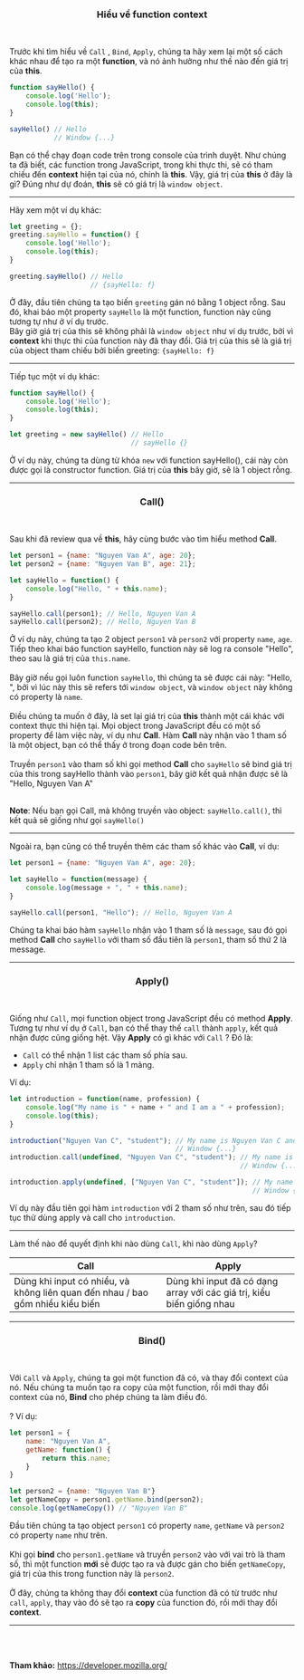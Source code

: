 <div align="center">
    
### Hiểu về function context ###   
</div>
<br>

Trước khi tìm hiểu về `Call` , `Bind`, `Apply`, chúng ta hãy xem lại một số cách khác nhau để tạo ra một **function**, và nó ảnh hưởng như thế nào đến giá trị của **this**.<br>
```javascript
function sayHello() {
    console.log('Hello');
    console.log(this);
}

sayHello() // Hello
           // Window {...}
```
Bạn có thể chạy đoạn code trên trong console của trình duyệt. Như chúng ta đã biết, các function trong JavaScript, trong khi thực thi, sẽ có tham chiếu đến **context** hiện tại của nó, chính là **this**. Vậy, giá trị của **this** ở đây là gì? Đúng như dự đoán, **this** sẽ có giá trị là `window object`.
<br>


-----


Hãy xem một ví dụ khác:
```javascript
let greeting = {};
greeting.sayHello = function() {
    console.log('Hello');
    console.log(this);
}

greeting.sayHello() // Hello
                    // {sayHello: f}
```
Ở đây, đầu tiên chúng ta tạo biến `greeting` gán nó bằng 1 object rỗng. Sau đó, khai báo một property `sayHello` là một function, function này cũng tương tự như ở ví dụ trước.<br>
Bây giờ giá trị của this sẽ không phải là `window object` như ví dụ trước, bởi vì **context** khi thực thi của function này đã thay đổi. Giá trị của this sẽ là giá trị của object tham chiếu bởi biến greeting: `{sayHello: f}`


-----
Tiếp tục một ví dụ khác:
```javascript
function sayHello() {
    console.log('Hello');
    console.log(this);
}

let greeting = new sayHello() // Hello
                              // sayHello {}
```
Ở ví dụ này, chúng ta dùng từ khóa `new` với function sayHello(), cái này còn được gọi là constructor function. Giá trị của **this** bây giờ, sẽ là 1 object rỗng.

----



<div align="center">
    
### Call() ###   
</div>
<br>

Sau khi đã review qua về **this**, hãy cùng bước vào tìm hiểu method **Call**.<br>
```javascript
let person1 = {name: "Nguyen Van A", age: 20};
let person2 = {name: "Nguyen Van B", age: 21};

let sayHello = function() {
    console.log("Hello, " + this.name);
}

sayHello.call(person1); // Hello, Nguyen Van A
sayHello.call(person2); // Hello, Nguyen Van B
```
Ở ví dụ này, chúng ta tạo 2 object `person1` và `person2` với property `name`, `age`. Tiếp theo khai báo function sayHello, function này sẽ log ra console "Hello", theo sau là giá trị của `this.name`. <br><br>
Bây giờ nếu gọi luôn function `sayHello`, thì chúng ta sẽ được cái này: "Hello, ", bởi vì lúc này this sẽ refers tới `window object`, và `window object` này không có property là `name`. <br><br>
Điều chúng ta muốn ở đây, là set lại giá trị của **this** thành một cái khác với context thực thi hiện tại. Mọi object trong JavaScript đều có một số property để làm việc này, ví dụ như **Call**. Hàm **Call** này nhận vào 1 tham số là một object, bạn có thể thấy ở trong đoạn code bên trên.<br><br>
Truyền `person1` vào tham số khi gọi method **Call** cho `sayHello` sẽ bind giá trị của this trong sayHello thành vào `person1`, bây giờ kết quả nhận được sẽ là "Hello, Nguyen Van A"<br><br>

**Note**: Nếu bạn gọi Call, mà không truyền vào object: `sayHello.call()`, thì kết quả sẽ giống như gọi `sayHello()`

-----
Ngoài ra, bạn cũng có thể truyền thêm các tham số khác vào **Call**, ví dụ:
```javascript
let person1 = {name: "Nguyen Van A", age: 20};

let sayHello = function(message) {
    console.log(message + ", " + this.name);
}

sayHello.call(person1, "Hello"); // Hello, Nguyen Van A
```
Chúng ta khai báo hàm `sayHello` nhận vào 1 tham số là `message`, sau đó gọi method **Call** cho `sayHello` với tham số đầu tiên là `person1`, tham số thứ 2 là message.

---

<div align="center">
    
### Apply() ###   
</div>
<br>

Giống như `Call`, mọi function object trong JavaScript đều có method **Apply**.
Tương tự như ví dụ ở `Call`, bạn có thể thay thế `call` thành `apply`, kết quả nhận được cũng giống hệt. Vậy **Apply** có gì khác với `Call` ? Đó là:<br>
*  `Call` có thể nhận 1 list các tham số phía sau.
*  `Apply` chỉ nhận 1 tham số là 1 mảng.


Ví dụ:
```javascript
let introduction = function(name, profession) {
    console.log("My name is " + name + " and I am a " + profession);
    console.log(this);
}

introduction("Nguyen Van C", "student"); // My name is Nguyen Van C and I am a student
                                         // Window {...}
introduction.call(undefined, "Nguyen Van C", "student"); // My name is Nguyen Van C and I am a student
                                                         // Window {...}

introduction.apply(undefined, ["Nguyen Van C", "student"]); // My name is Nguyen Van C and I am a student
                                                            // Window {...}
```
Ví dụ này đầu tiên gọi hàm `introduction` với 2 tham số như trên, sau đó tiếp tục thử dùng apply và call cho `introduction`.


-----

Làm thế nào để quyết định khi nào dùng `Call`, khi nào dùng `Apply`?


| Call | Apply |
| -------- | -------- |
| Dùng khi input có nhiều, và không liên quan đến nhau / bao gồm nhiều kiểu biến    | Dùng khi input đã có dạng array với các giá trị, kiểu biến giống nhau|



-----
<div align="center">
    
### Bind() ###   
</div>
<br>

Với `Call` và `Apply`, chúng ta gọi một function đã có, và thay đổi context của nó. Nếu chúng ta muốn tạo ra copy của một function, rồi mới thay đổi context của nó, **Bind** cho phép chúng ta làm điều đó.<br><br>?
Ví dụ: 
```javascript
let person1 = {
    name: "Nguyen Van A",
    getName: function() {
        return this.name;
    }
}

let person2 = {name: "Nguyen Van B"}
let getNameCopy = person1.getName.bind(person2);
console.log(getNameCopy()) // "Nguyen Van B"
```

Đầu tiên chúng ta tạo object `person1` có property `name`, `getName` và `person2` có property `name` như trên.<br><br>
Khi gọi **bind** cho `person1.getName` và truyền `person2` vào với vai trò là tham số, thì một function **mới** sẽ được tạo ra và được gán cho biến `getNameCopy`, giá trị của this trong function này là `person2`.<br><br>
Ở đây, chúng ta không thay đổi **context** của function đã có từ trước như `call`, `apply`, thay vào đó sẽ tạo ra **copy** của function đó, rồi mới thay đổi **context**.



-----
<br><br>

**Tham khảo:**  https://developer.mozilla.org/
